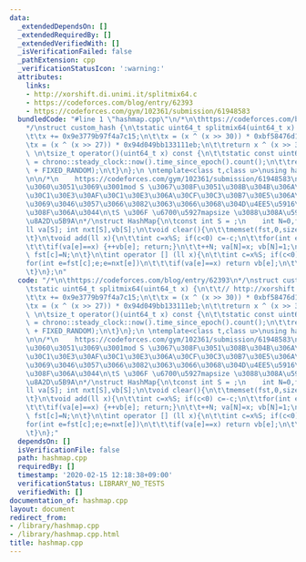 ```yaml
---
data:
  _extendedDependsOn: []
  _extendedRequiredBy: []
  _extendedVerifiedWith: []
  _isVerificationFailed: false
  _pathExtension: cpp
  _verificationStatusIcon: ':warning:'
  attributes:
    links:
    - http://xorshift.di.unimi.it/splitmix64.c
    - https://codeforces.com/blog/entry/62393
    - https://codeforces.com/gym/102361/submission/61948583
  bundledCode: "#line 1 \"hashmap.cpp\"\n/*\n\thttps://codeforces.com/blog/entry/62393\n\
    */\nstruct custom_hash {\n\tstatic uint64_t splitmix64(uint64_t x) {\n\t\t// http://xorshift.di.unimi.it/splitmix64.c\n\
    \t\tx += 0x9e3779b97f4a7c15;\n\t\tx = (x ^ (x >> 30)) * 0xbf58476d1ce4e5b9;\n\t\
    \tx = (x ^ (x >> 27)) * 0x94d049bb133111eb;\n\t\treturn x ^ (x >> 31);\n\t}\n\
    \ \n\tsize_t operator()(uint64_t x) const {\n\t\tstatic const uint64_t FIXED_RANDOM\
    \ = chrono::steady_clock::now().time_since_epoch().count();\n\t\treturn splitmix64(x\
    \ + FIXED_RANDOM);\n\t}\n};\n \ntemplate<class t,class u>\nusing hashmap = gp_hash_table<t,u,custom_hash>;\n\
    \n\n/*\n    https://codeforces.com/gym/102361/submission/61948583\n\t\u9AD8\u901F\
    \u3060\u3051\u3069\u3001mod S \u3067\u308F\u3051\u308B\u304B\u306A\u308A\u30E1\
    \u30C1\u30E3\u30AF\u30C1\u30E3\u306A\u30CF\u30C3\u30B7\u30E5\u306A\u306E\u3067\
    \u3069\u3046\u3057\u3066\u3082\u3063\u3066\u3068\u304D\u4EE5\u5916\u306F\u4F7F\
    \u308F\u306A\u3044\n\tS \u306F \u6700\u5927mapsize \u3088\u308A\u5927\u304D\u304F\
    \u8A2D\u5B9A\n*/\nstruct HashMap{\n\tconst int S = ;\n    int N=0,fst[S];\n\t\
    ll va[S]; int nxt[S],vb[S];\n\tvoid clear(){\n\t\tmemset(fst,0,sizeof fst); N=0;\n\
    \t}\n\tvoid add(ll x){\n\t\tint c=x%S; if(c<0) c=-c;\n\t\tfor(int e=fst[c];e;e=nxt[e])\n\
    \t\t\tif(va[e]==x) {++vb[e]; return;}\n\t\t++N; va[N]=x; vb[N]=1;\n\t\tnxt[N]=fst[c];\
    \ fst[c]=N;\n\t}\n\tint operator [] (ll x){\n\t\tint c=x%S; if(c<0) c=-c;\n\t\t\
    for(int e=fst[c];e;e=nxt[e])\n\t\t\tif(va[e]==x) return vb[e];\n\t\treturn 0;\n\
    \t}\n};\n"
  code: "/*\n\thttps://codeforces.com/blog/entry/62393\n*/\nstruct custom_hash {\n\
    \tstatic uint64_t splitmix64(uint64_t x) {\n\t\t// http://xorshift.di.unimi.it/splitmix64.c\n\
    \t\tx += 0x9e3779b97f4a7c15;\n\t\tx = (x ^ (x >> 30)) * 0xbf58476d1ce4e5b9;\n\t\
    \tx = (x ^ (x >> 27)) * 0x94d049bb133111eb;\n\t\treturn x ^ (x >> 31);\n\t}\n\
    \ \n\tsize_t operator()(uint64_t x) const {\n\t\tstatic const uint64_t FIXED_RANDOM\
    \ = chrono::steady_clock::now().time_since_epoch().count();\n\t\treturn splitmix64(x\
    \ + FIXED_RANDOM);\n\t}\n};\n \ntemplate<class t,class u>\nusing hashmap = gp_hash_table<t,u,custom_hash>;\n\
    \n\n/*\n    https://codeforces.com/gym/102361/submission/61948583\n\t\u9AD8\u901F\
    \u3060\u3051\u3069\u3001mod S \u3067\u308F\u3051\u308B\u304B\u306A\u308A\u30E1\
    \u30C1\u30E3\u30AF\u30C1\u30E3\u306A\u30CF\u30C3\u30B7\u30E5\u306A\u306E\u3067\
    \u3069\u3046\u3057\u3066\u3082\u3063\u3066\u3068\u304D\u4EE5\u5916\u306F\u4F7F\
    \u308F\u306A\u3044\n\tS \u306F \u6700\u5927mapsize \u3088\u308A\u5927\u304D\u304F\
    \u8A2D\u5B9A\n*/\nstruct HashMap{\n\tconst int S = ;\n    int N=0,fst[S];\n\t\
    ll va[S]; int nxt[S],vb[S];\n\tvoid clear(){\n\t\tmemset(fst,0,sizeof fst); N=0;\n\
    \t}\n\tvoid add(ll x){\n\t\tint c=x%S; if(c<0) c=-c;\n\t\tfor(int e=fst[c];e;e=nxt[e])\n\
    \t\t\tif(va[e]==x) {++vb[e]; return;}\n\t\t++N; va[N]=x; vb[N]=1;\n\t\tnxt[N]=fst[c];\
    \ fst[c]=N;\n\t}\n\tint operator [] (ll x){\n\t\tint c=x%S; if(c<0) c=-c;\n\t\t\
    for(int e=fst[c];e;e=nxt[e])\n\t\t\tif(va[e]==x) return vb[e];\n\t\treturn 0;\n\
    \t}\n};"
  dependsOn: []
  isVerificationFile: false
  path: hashmap.cpp
  requiredBy: []
  timestamp: '2020-02-15 12:18:38+09:00'
  verificationStatus: LIBRARY_NO_TESTS
  verifiedWith: []
documentation_of: hashmap.cpp
layout: document
redirect_from:
- /library/hashmap.cpp
- /library/hashmap.cpp.html
title: hashmap.cpp
---
```

